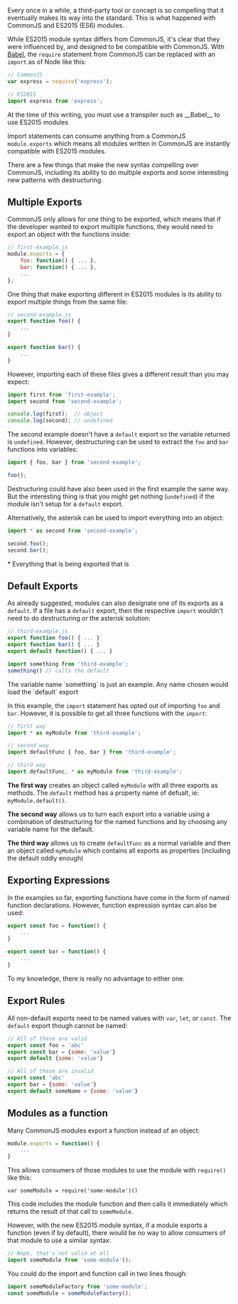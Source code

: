 <p class="intro">Every once in a while, a third-party tool or concept is so compelling that it eventually makes its way into the standard. This is what happened with CommonJS and ES2015 (ES6) modules.</p>

While ES2015 module syntax differs from CommonJS, it's clear that they were influenced by, and designed to be compatible with CommonJS. With [Babel](http://babeljs.io/), the `require` statement from CommonJS can be replaced with an `import` as of Node like this:

```js
// CommonJS
var express = require('express');

// ES2015
import express from 'express';
```

<p class="footnote">At the time of this writing, you must use a transpiler such as __Babel__ to use ES2015 modules</p>

Import statements can consume anything from a CommonJS `module.exports` which means all modules written in CommonJS are instantly compatible with ES2015 modules.

There are a few things that make the new syntax compelling over CommonJS, including its ability to do multiple exports and some interesting new patterns with destructuring.


## Multiple Exports

CommonJS only allows for one thing to be exported, which means that if the developer wanted to export multiple functions, they would need to export an object with the functions inside:

```js
// first-example.js
module.exports = {
    foo: function() { ... },
    bar: function() { ... },
    ...
};
```

One thing that make exporting different in ES2015 modules is its ability to export multiple things from the same file:

```js
// second-example.js
export function foo() {
    ...
}

export function bar() {
    ...
}
```

However, importing each of these files gives a different result than you may expect:

```js
import first from 'first-example';
import second from 'second-example';

console.log(first);  // object
console.log(second); // undefined
```

The second example doesn't have a `default` export so the variable returned is `undefined`. However, destructuring can be used to extract the `foo` and `bar` functions into variables:

```js
import { foo, bar } from 'second-example';

foo();
```

Destructuring could have also been used in the first example the same way. But the interesting thing is that you might get nothing (`undefined`) if the module isn't setup for a `default` export.

Alternatively, the asterisk can be used to import everything into an object:

```js
import * as second from 'second-example';

second.foo();
second.bar();
```

<p class="footnote">* Everything that is being exported that is</p>


## Default Exports

As already suggested, modules can also designate one of its exports as a `default`. If a file has a `default` export, then the respective `import` wouldn't need to do destructuring or the asterisk solution:

```js
// third-example.js
export function foo() { ... }
export function bar() { ... }
export default function() { ... }
```

```js
import something from 'third-example';
something() // calls the default
```

<p class="footnote">The variable name `something` is just an example. Any name chosen would load the `default` export</p>

In this example, the `import` statement has opted out of importing `foo` and `bar`. However, it is possible to get all three functions with the `import`:

```js
// first way
import * as myModule from 'third-example';

// second way
import defaultFunc { foo, bar } from 'third-example';

// third way
import defaultFunc, * as myModule from 'third-example';
```

__The first way__ creates an object called `myModule` with all three exports as methods. The `default` method has a property name of defualt, ie: `myModule.default()`.

__The second way__ allows us to turn each export into a variable using a combination of destructuring for the named functions and by choosing any variable name for the default.

__The third way__ allows us to create `defaultFunc` as a normal variable and then an object called `myModule` which contains all exports as properties (including the default oddly enough)


## Exporting Expressions

In the examples so far, exporting functions have come in the form of named function declarations. However, function expression syntax can also be used:

```js
export const foo = function() {
    ...
}

export const bar = function() {
    ...
}
```

To my knowledge, there is really no advantage to either one.


## Export Rules

All non-default exports need to be named values with `var`, `let`, or `const`. The `default` export though cannot be named:

```js
// All of these are valid
export const foo = 'abc'
export const bar = {some: 'value'}
export default {some: 'value'}

// All of these are invalid
export const 'abc'
export bar = {some: 'value'}
export default someName = {some: 'value'}
```

## Modules as a function

Many CommonJS modules export a function instead of an object:

```js
module.exports = function() {
    ...
}
```

This allows consumers of those modules to use the module with `require()` like this:

```
var someModule = require('some-module')()
```

This code includes the module function and then calls it immediately which returns the result of that call to `someModule`.

However, with the new ES2015 module syntax, if a module exports a function (even if by default), there would be no way to allow consumers of that module to use a similar syntax:

```js
// Nope, that's not valid at all
import someModule from 'some-module'();
```

You could do the import and function call in two lines though:

```js
import someModuleFactory from 'some-module';
const someModule = someModuleFactory();
```